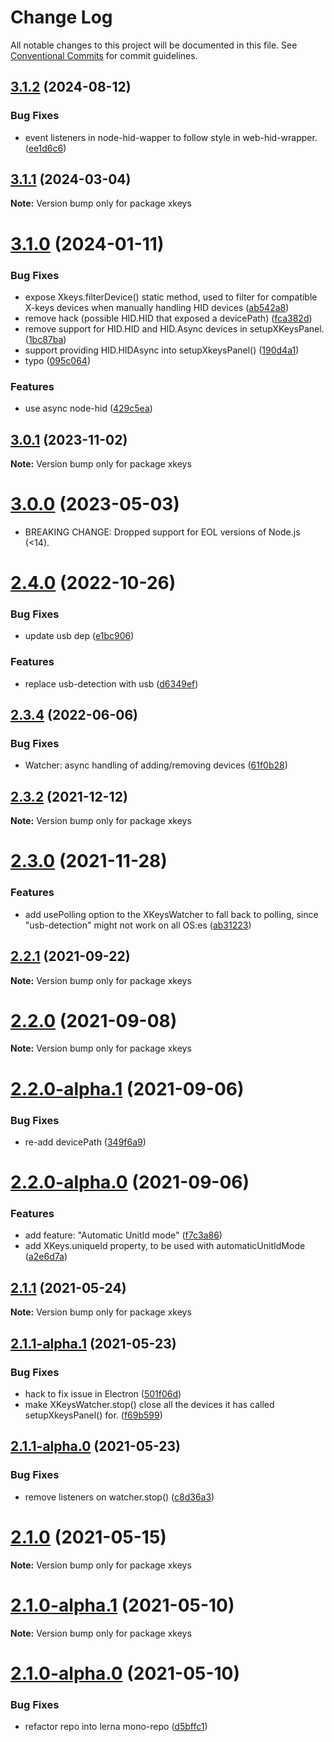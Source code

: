 # Change Log

All notable changes to this project will be documented in this file.
See [Conventional Commits](https://conventionalcommits.org) for commit guidelines.

## [3.1.2](https://github.com/SuperFlyTV/xkeys/compare/v3.1.1...v3.1.2) (2024-08-12)


### Bug Fixes

* event listeners in node-hid-wapper to follow style in web-hid-wrapper. ([ee1d6c6](https://github.com/SuperFlyTV/xkeys/commit/ee1d6c6c110ddb70fbdeafd389c9c4504ee17f8c))





## [3.1.1](https://github.com/SuperFlyTV/xkeys/compare/v3.1.0...v3.1.1) (2024-03-04)

**Note:** Version bump only for package xkeys





# [3.1.0](https://github.com/SuperFlyTV/xkeys/compare/v3.0.1...v3.1.0) (2024-01-11)


### Bug Fixes

* expose Xkeys.filterDevice() static method, used to filter for compatible X-keys devices when manually handling HID devices ([ab542a8](https://github.com/SuperFlyTV/xkeys/commit/ab542a8630c749f79cd21c4589eb263c6017ea99))
* remove hack (possible HID.HID that exposed a devicePath) ([fca382d](https://github.com/SuperFlyTV/xkeys/commit/fca382dd5109a8447ed7ba51d485de255487bd6d))
* remove support for HID.HID and HID.Async devices in setupXKeysPanel. ([1bc87ba](https://github.com/SuperFlyTV/xkeys/commit/1bc87ba26227831eb7f312e59eb15f9ed47497e1))
* support providing HID.HIDAsync into setupXkeysPanel() ([190d4a1](https://github.com/SuperFlyTV/xkeys/commit/190d4a1c2dfa1232b250318c30131624cf67fb23))
* typo ([095c064](https://github.com/SuperFlyTV/xkeys/commit/095c0640a52b920774965192cfb868badb82f012))


### Features

* use async node-hid ([429c5ea](https://github.com/SuperFlyTV/xkeys/commit/429c5ea6e83f5a8a025180d3c6a15943bddaf5d6))





## [3.0.1](https://github.com/SuperFlyTV/xkeys/compare/v3.0.0...v3.0.1) (2023-11-02)

**Note:** Version bump only for package xkeys





# [3.0.0](https://github.com/SuperFlyTV/xkeys/compare/v2.4.0...v3.0.0) (2023-05-03)

- BREAKING CHANGE: Dropped support for EOL versions of Node.js (<14).

# [2.4.0](https://github.com/SuperFlyTV/xkeys/compare/v2.3.4...v2.4.0) (2022-10-26)

### Bug Fixes

- update usb dep ([e1bc906](https://github.com/SuperFlyTV/xkeys/commit/e1bc9060e4ef82dce690a2bb76fb01601ed28f7a))

### Features

- replace usb-detection with usb ([d6349ef](https://github.com/SuperFlyTV/xkeys/commit/d6349ef0b0477045dd8a540887918cc2af8370aa))

## [2.3.4](https://github.com/SuperFlyTV/xkeys/compare/v2.3.3...v2.3.4) (2022-06-06)

### Bug Fixes

- Watcher: async handling of adding/removing devices ([61f0b28](https://github.com/SuperFlyTV/xkeys/commit/61f0b28571a3df72b49f4bd84b6d842408e86acd))

## [2.3.2](https://github.com/SuperFlyTV/xkeys/compare/v2.3.0...v2.3.2) (2021-12-12)

**Note:** Version bump only for package xkeys

# [2.3.0](https://github.com/SuperFlyTV/xkeys/compare/v2.2.1...v2.3.0) (2021-11-28)

### Features

- add usePolling option to the XKeysWatcher to fall back to polling, since "usb-detection" might not work on all OS:es ([ab31223](https://github.com/SuperFlyTV/xkeys/commit/ab312236b14cb8f961d0b0bf878c611487a5983f))

## [2.2.1](https://github.com/SuperFlyTV/xkeys/compare/v2.2.0...v2.2.1) (2021-09-22)

**Note:** Version bump only for package xkeys

# [2.2.0](https://github.com/SuperFlyTV/xkeys/compare/v2.2.0-alpha.1...v2.2.0) (2021-09-08)

**Note:** Version bump only for package xkeys

# [2.2.0-alpha.1](https://github.com/SuperFlyTV/xkeys/compare/v2.2.0-alpha.0...v2.2.0-alpha.1) (2021-09-06)

### Bug Fixes

- re-add devicePath ([349f6a9](https://github.com/SuperFlyTV/xkeys/commit/349f6a93ace9480e18d5ed695186920165fea6e7))

# [2.2.0-alpha.0](https://github.com/SuperFlyTV/xkeys/compare/v2.1.1...v2.2.0-alpha.0) (2021-09-06)

### Features

- add feature: "Automatic UnitId mode" ([f7c3a86](https://github.com/SuperFlyTV/xkeys/commit/f7c3a869e8820f856831aad576ce7978dfb9d75c))
- add XKeys.uniqueId property, to be used with automaticUnitIdMode ([a2e6d7a](https://github.com/SuperFlyTV/xkeys/commit/a2e6d7a6ec917d82bc2a71c1922c22c061232908))

## [2.1.1](https://github.com/SuperFlyTV/xkeys/compare/v2.1.1-alpha.1...v2.1.1) (2021-05-24)

**Note:** Version bump only for package xkeys

## [2.1.1-alpha.1](https://github.com/SuperFlyTV/xkeys/compare/v2.1.1-alpha.0...v2.1.1-alpha.1) (2021-05-23)

### Bug Fixes

- hack to fix issue in Electron ([501f06d](https://github.com/SuperFlyTV/xkeys/commit/501f06de9a2413832dab4b6a0ef4ef7d2b668967))
- make XKeysWatcher.stop() close all the devices it has called setupXkeysPanel() for. ([f69b599](https://github.com/SuperFlyTV/xkeys/commit/f69b59912a62b8dcc5ff00a2083c793851bba15c))

## [2.1.1-alpha.0](https://github.com/SuperFlyTV/xkeys/compare/v2.1.0...v2.1.1-alpha.0) (2021-05-23)

### Bug Fixes

- remove listeners on watcher.stop() ([c8d36a3](https://github.com/SuperFlyTV/xkeys/commit/c8d36a3602b8c460233b82a48f6c28a04f52c9de))

# [2.1.0](https://github.com/SuperFlyTV/xkeys/compare/v2.1.0-alpha.0...v2.1.0) (2021-05-15)

**Note:** Version bump only for package xkeys

# [2.1.0-alpha.1](https://github.com/SuperFlyTV/xkeys/compare/v2.1.0-alpha.0...v2.1.0-alpha.1) (2021-05-10)

**Note:** Version bump only for package xkeys

# [2.1.0-alpha.0](https://github.com/SuperFlyTV/xkeys/compare/v2.0.0...v2.1.0-alpha.0) (2021-05-10)

### Bug Fixes

- refactor repo into lerna mono-repo ([d5bffc1](https://github.com/SuperFlyTV/xkeys/commit/d5bffc1798e7c8e89ae9fcc4355afd438ea82d3a))
